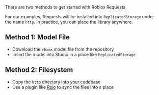There are two methods to get started with Roblox Requests.

For our examples, Requests will be installed into `ReplicatedStorage` under the name `http`. In practice, you can place the library anywhere.

## Method 1: Model File

- Download the `rbxmx` model file from the repository
- Insert the model into Studio in a place like `ReplicatedStorage`

## Method 2: Filesystem

- Copy the `http` directory into your codebase
- Use a plugin like [Rojo](https://github.com/LPGhatguy/rojo) to sync the files into a place